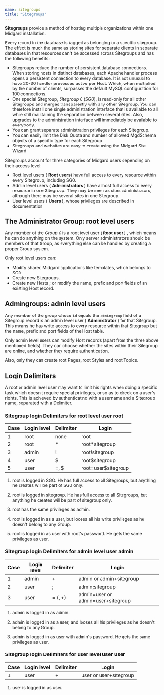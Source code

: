```yaml
---
name: sitegroups
title: "Sitegroups"
---
```

__Sitegroups__ provide a method of hosting multiple organizations within one Midgard installation.

Every record in the database is tagged as belonging to a specific sitegroup. The effect is much the same as storing sites for separate clients in separate databases in that resources can't be accessed across Sitegroups and has the following benefits:

* Sitegroups reduce the number of persistent database connections. When storing hosts in distinct databases, each Apache handler process opens a persistent connection to every database. It is not unusual to have 20-30 handler processes active per Host. Which, when multiplied by the number of clients, surpasses the default MySQL configuration for 100 connections.
* One special Sitegroup, _Sitegroup 0_ (_SG0_), is read-only for all other Sitegroups and merges transparently with any other Sitegroup. You can therefore install one single administration interface that is available to all while still maintaining the separation between several sites. Also, upgrades to the administration interface will immediately be available to everybody.
* You can grant separate administration privileges for each Sitegroup.
* You can easily limit the Disk Quota and number of allowed MgdSchema objects of a specific type for each Sitegroup
* Sitegroups and websites are easy to create using the Midgard Site Wizard

Sitegroups account for three categories of Midgard users depending on their access level: 

* Root level users ( __Root users__) have full access to every resource within every Sitegroup, including SG0.
* Admin level users ( __Administrators__ ) have almost full access to every resource in one Sitegroup. They may be seen as sites administrators, although there may be several sites in one Sitegroup.
* User level users ( __Users__ ), whose privileges are described in documentation

## The Administrator Group: root level users

Any member of the _Group 0_ is a root level user ( __Root user__ ) , which means he can do anything on the system. Only server administrators should be members of that Group, as everything else can be handled by creating a proper Group system.

Only root level users can: 

* Modify shared Midgard applications like templates, which belongs to SG0. 
* Create new Sitegroups. 
* Create new Hosts ; or modify the name, prefix and port fields of an existing Host record. 

## Admingroups: admin level users

Any member of the group whose `id` equals the `admingroup` field of a Sitegroup record is an admin level user ( __Administrator__ ) for that Sitegroup. This means he has write access to every resource within that Sitegroup but the name, prefix and port fields of the Host table.

Only admin level users can modify Host records (apart from the three above mentioned fields): They can choose whether the sites within their Sitegroup are online, and whether they require authentication.

Also, only they can create root Pages, root Styles and root Topics.

## Login Delimiters

A root or admin level user may want to limit his rights when doing a specific task which doesn't require special privileges, or so as to check on a user's rights. This is achieved by authenticating with a username and a Sitegroup name, separated with a Delimiter.

### Sitegroup login Delimiters for root level user root

<table>
  <thead>
    <tr>
      <th>Case</th>
      <th>Login level</th>
      <th>Delimiter</th>
      <th>Login</th>
    </tr>
  </thead>
  <tbody>
    <tr>
      <td>1</td>
      <td>root</td>
      <td>none</td>
      <td>root</td>
    </tr>
    <tr>
       <td>2</td>
       <td>root</td>
       <td>*</td>
       <td>root*sitegroup</td>
    </tr>
    <tr>
       <td>3</td>
       <td>admin</td>
       <td>!</td>
       <td>root!sitegroup</td>
    </tr>
    <tr>
       <td>4</td>
       <td>user</td>
       <td>$</td>
       <td>root$sitegroup</td>
    </tr>
    <tr>
       <td>5</td>
       <td>user</td>
       <td>=, $</td>
       <td>root=user$sitegroup</td>
    </tr>
  </tbody>
</table>

  1. root is logged in SGO. He has full access to all Sitegroups, but anything he creates will be part of SG0 only.

  2. root is logged in sitegroup. He has full access to all Sitegroups, but anything he creates will be part of sitegroup only.

  3. root has the same privileges as admin.

  4. root is logged in as a user, but looses all his write privileges as he doesn't belong to any Group.

  5. root is logged in as user with root's password. He gets the same privileges as user.

### Sitegroup login Delimiters for admin level user admin

<table>
  <thead>
    <tr>
      <th>Case</th>
      <th>Login level</th>
      <th>Delimiter</th>
      <th>Login</th>
    </tr>
  </thead>
  <tbody>
    <tr>
      <td>1</td>
      <td>admin</td>
      <td>+</td>
      <td>admin or admin+sitegroup</td>
    </tr>
    <tr>
      <td>2</td>
      <td>user</td>
      <td>;</td>
      <td>admin;sitegroup</td>
    </tr>
    <tr>
      <td>3</td>
      <td>user</td>
      <td>= (, +)</td>
      <td>admin=user or admin=user+sitegroup</td>
    </tr>
  </tbody>
</table>

  1. admin is logged in as admin.

  2. admin is logged in as a user, and looses all his privileges as he doesn't belong to any Group.

  3. admin is logged in as user with admin's password. He gets the same privileges as user.

### Sitegroup login Delimiters for user level user user

<table>
  <thead>
    <tr>
      <th>Case</th>
      <th>Login level</th>
      <th>Delimiter</th>
      <th>Login</th>
    </tr>
  </thead>
  <tbody>
    <tr>
      <td>1</td>
      <td>user</td>
      <td>+</td>
      <td>user or user+sitegroup</td>
    </tr>
  </tbody>
</table>

  1. user is logged in as user.
